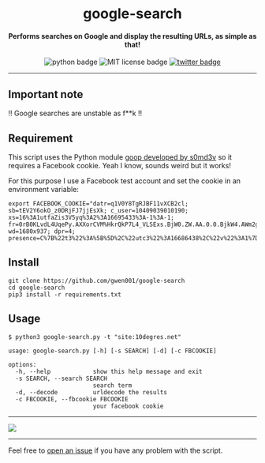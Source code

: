 <h1 align="center">google-search</h1>

<h4 align="center">Performs searches on Google and display the resulting URLs, as simple as that!</h4>

<p align="center">
    <img src="https://img.shields.io/badge/python-v3-blue" alt="python badge">
    <img src="https://img.shields.io/badge/license-MIT-green" alt="MIT license badge">
    <a href="https://twitter.com/intent/tweet?text=https%3a%2f%2fgithub.com%2fgwen001%2fgoogle-search%2f" target="_blank"><img src="https://img.shields.io/twitter/url?style=social&url=https%3A%2F%2Fgithub.com%2Fgwen001%2Fgoogle-search" alt="twitter badge"></a>
</p>

<!-- <p align="center">
    <img src="https://img.shields.io/github/stars/gwen001/google-search?style=social" alt="github stars badge">
    <img src="https://img.shields.io/github/watchers/gwen001/google-search?style=social" alt="github watchers badge">
    <img src="https://img.shields.io/github/forks/gwen001/google-search?style=social" alt="github forks badge">
</p> -->

---

## Important note

‼ Google searches are unstable as f**k ‼

## Requirement

This script uses the Python module [goop developed by s0md3v](https://github.com/s0md3v/goop) so it requires a Facebook cookie.
Yeah I know, sounds weird but it works!

For this purpose I use a Facebook test account and set the cookie in an environment variable:
```
export FACEBOOK_COOKIE="datr=q1V0Y8TgRJBF11vXCB2cl; sb=tEV2Y6okO_z0DRjFJ7jjEsXk; c_user=10409039010190; xs=16%3A1utfaZis3V5yq%3A2%3A16695433%3A-1%3A-1; fr=0rB0KLvdL4UqePy.AXXorCVM%HkrQkP7L4_VLSExs.BjW0.ZW.AA.0.0.BjkW4.AWm2gIsce6; wd=1680x937; dpr=4; presence=C%7B%22t3%22%3A%5B%5D%2C%22utc3%22%3A16686438%2C%22v%22%3A1%7D"
```

## Install

```
git clone https://github.com/gwen001/google-search
cd google-search
pip3 install -r requirements.txt
```

## Usage

```
$ python3 google-search.py -t "site:10degres.net"
```

```
usage: google-search.py [-h] [-s SEARCH] [-d] [-c FBCOOKIE]

options:
  -h, --help            show this help message and exit
  -s SEARCH, --search SEARCH
                        search term
  -d, --decode          urldecode the results
  -c FBCOOKIE, --fbcookie FBCOOKIE
                        your facebook cookie
```

---

<img src="https://raw.githubusercontent.com/gwen001/google-search/main/preview.png" />

---

Feel free to [open an issue](/../../issues/) if you have any problem with the script.  

